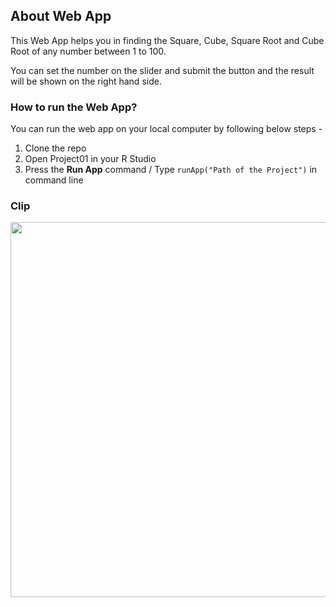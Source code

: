 ## About Web App

This Web App helps you in finding the Square, Cube, Square Root and Cube Root of any number between 1 to 100.

You can set the number on the slider and submit the button and the result will be
shown on the right hand side.

### How to run the Web App?

You can run the web app on your local computer by following below steps -
1. Clone the repo
2. Open Project01 in your R Studio
3. Press the <b>Run App</b> command / Type ```runApp("Path of the Project")``` in command line

### Clip

<img src = "https://user-images.githubusercontent.com/23660137/44005028-1d5da89c-9e8a-11e8-9c06-5da74808a33d.PNG" height = 600px/>
